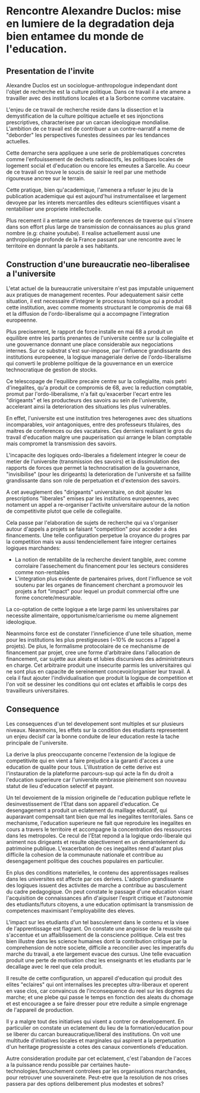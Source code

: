 # Rencontre Alexandre Duclos: mise en lumiere de la degradation deja bien entamee du monde de l'education.


## Presentation de l'invite
Alexandre Duclos est un sociologue-anthropologue independant dont l'objet de recherche est la culture politique. Dans ce travail il a ete amene a travailler avec des institutions locales et a la Sorbonne comme vacataire.

L'enjeu de ce travail de recherche reside dans la dissection et la demystification de la culture politique actuelle et ses injonctions prescriptives, characterisee par un carcan ideologique mondialise. L'ambition de ce travail est de contribuer a un contre-narratif a meme de "deborder" les perspectives funestes dessinees par les tendances actuelles.

Cette demarche sera appliquee a une serie de problematiques concretes comme l'enfouissement de dechets radioactifs, les politiques locales de logement social et d'education ou encore les emeutes a Sarcelle. Au coeur de ce travail on trouve le soucis de saisir le reel par une methode rigoureuse ancree sur le terrain.

Cette pratique, bien qu'academique, l'amenera a refuser le jeu de la publication academique qui est aujourd'hui instrumentalisee et largement devoyee par les interets mercantiles des editeurs scientifiques visant a rentabiliser une propriete intellectuelle.

Plus recement il a entame une serie de conferences de traverse qui s'insere dans son effort plus large de transmission de connaissances au plus grand nombre (e.g: chaine youtube). Il realise actuellement aussi une anthropologie profonde de la France passant par une rencontre avec le territoire en donnant la parole a ses habitants.

## Construction d'une bureaucratie neo-liberalisee a l'universite
L'etat actuel de la bureaucratie universitaire n'est pas imputable uniquement aux pratiques de management recentes. Pour adequatement saisir cette situation, il est necessaire d'integrer le procesus historique qui a produit cette institution, avec comme moments structurant le compromis de mai 68 et la diffusion de l'ordo-liberalisme qui a accompagne l'integration europeenne.

Plus precisement, le rapport de force installe en mai 68 a produit un equilibre entre les partis prenantes de l'universite centre sur la collegialite et une gouvernance donnant une place considerable aux negociations internes. Sur ce substrat s'est sur-impose, par l'influence grandissante des institutions europeenee, la logique manageriale derive de l'ordo-liberalisme qui converti le probleme politique de la gouvernance en un exercice technocratique de gestion de stocks. 

Ce telescopage de l'equilibre precaire centre sur la collegialite, mais petri d'inegalites, qu'a produit ce compromis de 68, avec la reduction comptable, promut par l'ordo-liberalisme, n'a fait qu'exacerber l'ecart entre les "dirigeants" et les producteurs des savoirs au sein de l'universite, accelerant ainsi la deterioration des situations les plus vulnerables. 

En effet, l'universite est une institution tres heterogenes avec des situations incomparables, voir antagoniques, entre des professeurs titulaires, des maitres de conferences ou des vacataires. Ces derniers realisant le gros du travail d'education malgre une pauperisation qui arrange le bilan comptable mais compromet la transmission des savoirs.

L'incapacite des logiques ordo-liberales a fidelement integrer le coeur de metier de l'universite (transmission des savoirs) et la dissimulation des rapports de forces que permet la technocratisation de la gouvernance, "invisibilise" (pour les dirigeants) la deterioration de l'universite et sa faillite grandissante dans son role de perpetuation et d'extension des savoirs.  

A cet aveuglement des "dirigeants" universitaire, on doit ajouter les prescriptions "liberales" emises par les institutions europeennes, avec notament un appel a re-organiser l'activite universitaire autour de la notion de competitivite plutot que celle de collegialite.

Cela passe par l'elaboration de sujets de recherche qui va s'organiser autour d'appels a projets se faisant "competition" pour acceder a des financements. Une telle configuration perpetue la croyance du progres par la competition mais va aussi tendenciellement faire integrer certaines logiques marchandes:
- La notion de rentabilite de la recherche devient tangible, avec comme corrolaire l'assechement du financement pour les secteurs consideres comme non-rentables
- L'integration plus evidente de partenaires prives, dont l'influence se voit soutenu par les organes de financement cherchant a promouvoir les projets a fort "impact" pour lequel un produit commercial offre une forme concrete/mesurable.

La co-optation de cette logique a ete large parmi les universitaires par necessite alimentaire, opportunisme/carrierisme ou meme alignement ideologique.

Neanmoins force est de constater l'inneficience d'une telle situation, meme pour les institutions les plus prestigieuses (~10% de succes a l'appel a projets). De plus, le formalisme protocolaire de ce mechanisme de financement par projet, cree une forme d'arbitraire dans l'allocation de financement, car sujette aux aleats et lubies discursives des administrateurs en charge. Cet arbitraire produit une insecurite parmis les universitaires qui ne sont plus en capacite de sereinement concevoir/organiser leur travail. A cela il faut ajouter l'individualisation que produit la logique de competition et l'on voit se dessiner les conditions qui ont eclates et affaiblis le corps des travailleurs universitaires.

## Consequence 
Les consequences d'un tel developement sont multiples et sur plusieurs niveaux. Neanmoins, les effets sur la condition des etudiants representent un enjeu decisif car la bonne conduite de leur education reste la tache principale de l'universite.

La derive la plus preoccupante concerne l'extension de la logique de competitivite qui en vient a faire prejudice a la garanti d'acces a une education de qualite pour tous. L'illustration de cette derive est l'instauration de la plateforme parcours-sup qui acte la fin du droit a l'education superieure car l'universite embrasse pleinement son nouveau statut de lieu d'education selectif et payant.

Un tel devoiement de la mission originelle de l'education publique reflete le desinvestissement de l'Etat dans son appareil d'education. Ce desengagement a produit un eclatement du maillage educatif, qui auparavant compensait tant bien que mal les inegalites territoriales. Sans ce mechanisme, l'education superieure ne fait que reproduire les inegalites en cours a travers le territoire et accompagne la concentration des ressources dans les metropoles. Ce recul de l'Etat repond a la logique ordo-liberale qui animent nos dirigeants et resulte objectivement en un demantelement du patrimoine publique. L'exacerbation de ces inegalites rend d'autant plus difficile la cohesion de la communaute nationale et contribue au desengagement politique des couches populaires en particulier.

En plus des conditions materielles, le contenu des apprentissages realises dans les universites est affecte par ces derives. L'adoption grandissante des logiques issuent des activites de marche a contribue au basculement du cadre pedagogique. On peut constate le passage d'une education visant l'acquisition de connaissances afin d'aiguiser l'esprit critique et l'autonomie des etudiants/futurs citoyens, a une education optimisant la transmission de competences maximisant l'employabilite des eleves.

L'impact sur les etudiants d'un tel basculement dans le contenu et la visee de l'apprentissage est flagrant. On constate une angoisse de la reussite qui s'accentue et un affaiblissement de la conscience politique. Cela est tres bien illustre dans les science humaines dont la contribution critique par la comprehension de notre societe, difficile a reconcilier avec les imperatifs du marche du travail, a ete largement evacue des cursus. Une telle evacuation produit une perte de motivation chez les enseignants et les etudiants par le decallage avec le reel que cela produit.

Il resulte de cette configuration, un appareil d'education qui produit des elites "eclaires" qui ont internalises les preceptes ultra-liberaux et operent en vase clos, car convaincus de l'inconsequence du reel sur les dogmes du marche; et une plebe qui passe le temps en fonction des aleats du chomage et est encouragee a se faire dresser pour etre reduite a simple engrenage de l'appareil de production.

Il y a malgre tout des initiatives qui visent a contrer ce developement. En particulier on constate un eclatement du lieu de la formation/education pour se liberer du carcan bureaucratique/liberal des institutions. On voit une multitude d'initiatives locales et marginales qui aspirent a la perpetuation d'un heritage progressiste a cotes des canaux conventionels d'education.

Autre consideration produite par cet eclatement, c'est l'abandon de l'acces a la puissance rendu possible par certaines haute-technologies,farouchement controlees par les organisations marchandes, pour retrouver une souverainete. Peut-etre que la resolution de nos crises passera par des options deliberement plus modestes et sobres?
